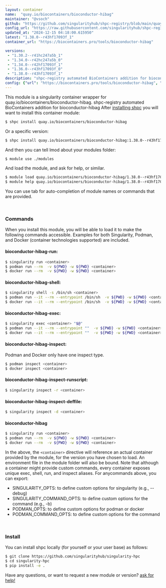 ```yaml
---
layout: container
name:  "quay.io/biocontainers/bioconductor-hibag"
maintainer: "@vsoch"
github: "https://github.com/singularityhub/shpc-registry/blob/main/quay.io/biocontainers/bioconductor-hibag/container.yaml"
config_url: "https://raw.githubusercontent.com/singularityhub/shpc-registry/main/quay.io/biocontainers/bioconductor-hibag/container.yaml"
updated_at: "2024-12-15 04:18:00.615950"
latest: "1.38.0--r43hf17093f_1"
container_url: "https://biocontainers.pro/tools/bioconductor-hibag"

versions:
 - "1.30.2--r41hc247a5b_1"
 - "1.34.0--r42hc247a5b_0"
 - "1.34.0--r42hf17093f_1"
 - "1.36.0--r43hf17093f_0"
 - "1.38.0--r43hf17093f_1"
description: "shpc-registry automated BioContainers addition for bioconductor-hibag"
config: {"url": "https://biocontainers.pro/tools/bioconductor-hibag", "maintainer": "@vsoch", "description": "shpc-registry automated BioContainers addition for bioconductor-hibag", "latest": {"1.38.0--r43hf17093f_1": "sha256:072e0d99731905d09abe0f56bfec95e845a89f11ff3ef926bc0d4566e60a6de1"}, "tags": {"1.30.2--r41hc247a5b_1": "sha256:e2e12ff1310b8eb2c970ac4b79cb6c2d0d2e6b742dacf24ea5b7a86c8a109399", "1.34.0--r42hc247a5b_0": "sha256:bfd7af199c9f353f0dc52b8027bbe141662b6393f3c66307555d85c300bb0d0b", "1.34.0--r42hf17093f_1": "sha256:e54106bf9f031f2ba215f7b9d6bcd34ba86382c5c41eb5ff18da3984c4713eff", "1.36.0--r43hf17093f_0": "sha256:c55d827925cbebd7e2cae431dcbc1305a4d65a02f9341fc1836d9fa958ab91a4", "1.38.0--r43hf17093f_1": "sha256:072e0d99731905d09abe0f56bfec95e845a89f11ff3ef926bc0d4566e60a6de1"}, "docker": "quay.io/biocontainers/bioconductor-hibag"}
---
```


This module is a singularity container wrapper for quay.io/biocontainers/bioconductor-hibag.
shpc-registry automated BioContainers addition for bioconductor-hibag
After [installing shpc](#install) you will want to install this container module:


```bash
$ shpc install quay.io/biocontainers/bioconductor-hibag
```

Or a specific version:

```bash
$ shpc install quay.io/biocontainers/bioconductor-hibag:1.38.0--r43hf17093f_1
```

And then you can tell lmod about your modules folder:

```bash
$ module use ./modules
```

And load the module, and ask for help, or similar.

```bash
$ module load quay.io/biocontainers/bioconductor-hibag/1.38.0--r43hf17093f_1
$ module help quay.io/biocontainers/bioconductor-hibag/1.38.0--r43hf17093f_1
```

You can use tab for auto-completion of module names or commands that are provided.

<br>

### Commands

When you install this module, you will be able to load it to make the following commands accessible.
Examples for both Singularity, Podman, and Docker (container technologies supported) are included.

#### bioconductor-hibag-run:

```bash
$ singularity run <container>
$ podman run --rm  -v ${PWD} -w ${PWD} <container>
$ docker run --rm  -v ${PWD} -w ${PWD} <container>
```

#### bioconductor-hibag-shell:

```bash
$ singularity shell -s /bin/sh <container>
$ podman run --it --rm --entrypoint /bin/sh  -v ${PWD} -w ${PWD} <container>
$ docker run --it --rm --entrypoint /bin/sh  -v ${PWD} -w ${PWD} <container>
```

#### bioconductor-hibag-exec:

```bash
$ singularity exec <container> "$@"
$ podman run --it --rm --entrypoint ""  -v ${PWD} -w ${PWD} <container> "$@"
$ docker run --it --rm --entrypoint ""  -v ${PWD} -w ${PWD} <container> "$@"
```

#### bioconductor-hibag-inspect:

Podman and Docker only have one inspect type.

```bash
$ podman inspect <container>
$ docker inspect <container>
```

#### bioconductor-hibag-inspect-runscript:

```bash
$ singularity inspect -r <container>
```

#### bioconductor-hibag-inspect-deffile:

```bash
$ singularity inspect -d <container>
```



#### bioconductor-hibag

```bash
$ singularity run <container>
$ podman run --rm  -v ${PWD} -w ${PWD} <container>
$ docker run --rm  -v ${PWD} -w ${PWD} <container>
```


In the above, the `<container>` directive will reference an actual container provided
by the module, for the version you have chosen to load. An environment file in the
module folder will also be bound. Note that although a container
might provide custom commands, every container exposes unique exec, shell, run, and
inspect aliases. For anycommands above, you can export:

 - SINGULARITY_OPTS: to define custom options for singularity (e.g., --debug)
 - SINGULARITY_COMMAND_OPTS: to define custom options for the command (e.g., -b)
 - PODMAN_OPTS: to define custom options for podman or docker
 - PODMAN_COMMAND_OPTS: to define custom options for the command

<br>

### Install

You can install shpc locally (for yourself or your user base) as follows:

```bash
$ git clone https://github.com/singularityhub/singularity-hpc
$ cd singularity-hpc
$ pip install -e .
```

Have any questions, or want to request a new module or version? [ask for help!](https://github.com/singularityhub/singularity-hpc/issues)